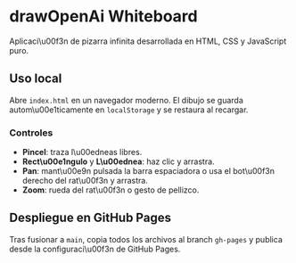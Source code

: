 # drawOpenAi Whiteboard

Aplicaci\u00f3n de pizarra infinita desarrollada en HTML, CSS y JavaScript puro.

## Uso local

Abre `index.html` en un navegador moderno. El dibujo se guarda autom\u00e1ticamente en `localStorage` y se restaura al recargar.

### Controles

- **Pincel**: traza l\u00edneas libres.
- **Rect\u00e1ngulo** y **L\u00ednea**: haz clic y arrastra.
- **Pan**: mant\u00e9n pulsada la barra espaciadora o usa el bot\u00f3n derecho del rat\u00f3n y arrastra.
- **Zoom**: rueda del rat\u00f3n o gesto de pellizco.

## Despliegue en GitHub Pages

Tras fusionar a `main`, copia todos los archivos al branch `gh-pages` y publica desde la configuraci\u00f3n de GitHub Pages.

